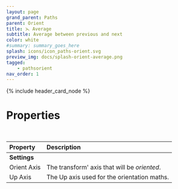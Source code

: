 ```yaml
---
layout: page
grand_parent: Paths
parent: Orient
title: ⋋ Average
subtitle: Average between previous and next
color: white
#summary: summary_goes_here
splash: icons/icon_paths-orient.svg
preview_img: docs/splash-orient-average.png
tagged: 
    - pathsorient
nav_order: 1
---
```


{% include header_card_node %}

# Properties
<br>

| Property       | Description          |
|:-------------|:------------------|
|**Settings**||
| Orient Axis           | The transform' axis that will be *oriented*. |
| Up Axis           | The Up axis used for the orientation maths. |
